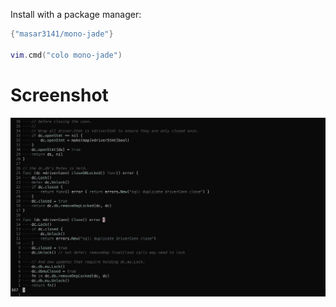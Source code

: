 Install with a package manager:
```lua
{"masar3141/mono-jade"}

vim.cmd("colo mono-jade")
```

# Screenshot
![screenshot](preview/go.png)
